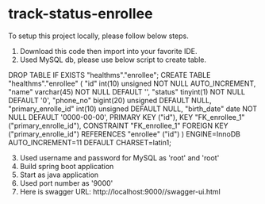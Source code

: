 # track-status-enrollee
To setup this project locally, please follow below steps.
1. Download this code then import into your favorite IDE.
2. Used MySQL db, please use below script to create table.

  DROP TABLE IF EXISTS "healthms"."enrollee";
CREATE TABLE  "healthms"."enrollee" (
  "id" int(10) unsigned NOT NULL AUTO_INCREMENT,
  "name" varchar(45) NOT NULL DEFAULT '',
  "status" tinyint(1) NOT NULL DEFAULT '0',
  "phone_no" bigint(20) unsigned DEFAULT NULL,
  "primary_enrolle_id" int(10) unsigned DEFAULT NULL,
  "birth_date" date NOT NULL DEFAULT '0000-00-00',
  PRIMARY KEY ("id"),
  KEY "FK_enrollee_1" ("primary_enrolle_id"),
  CONSTRAINT "FK_enrollee_1" FOREIGN KEY ("primary_enrolle_id") REFERENCES "enrollee" ("id")
) ENGINE=InnoDB AUTO_INCREMENT=11 DEFAULT CHARSET=latin1;

3. Used username and password for MySQL as 'root' and 'root'
4. Build spring boot application
5. Start as java application
6. Used port number as '9000'
7. Here is swagger URL: http://localhost:9000//swagger-ui.html
